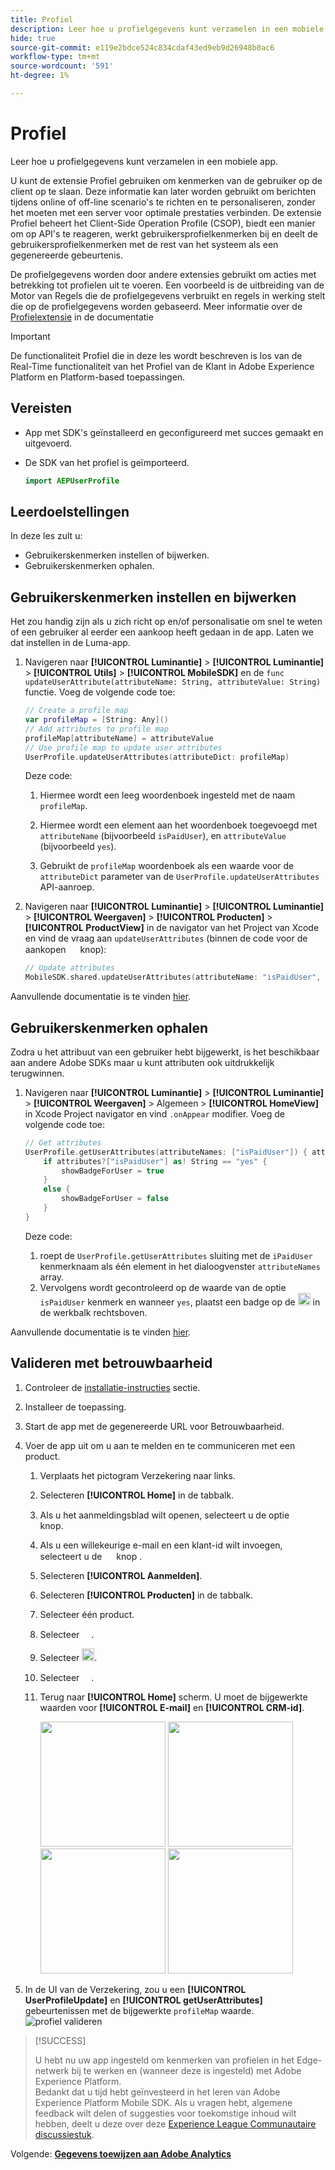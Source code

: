 ```yaml
---
title: Profiel
description: Leer hoe u profielgegevens kunt verzamelen in een mobiele app.
hide: true
source-git-commit: e119e2bdce524c834cdaf43ed9eb9d26948b0ac6
workflow-type: tm+mt
source-wordcount: '591'
ht-degree: 1%

---
```


# Profiel

Leer hoe u profielgegevens kunt verzamelen in een mobiele app.

U kunt de extensie Profiel gebruiken om kenmerken van de gebruiker op de client op te slaan. Deze informatie kan later worden gebruikt om berichten tijdens online of off-line scenario&#39;s te richten en te personaliseren, zonder het moeten met een server voor optimale prestaties verbinden. De extensie Profiel beheert het Client-Side Operation Profile (CSOP), biedt een manier om op API&#39;s te reageren, werkt gebruikersprofielkenmerken bij en deelt de gebruikersprofielkenmerken met de rest van het systeem als een gegenereerde gebeurtenis.

De profielgegevens worden door andere extensies gebruikt om acties met betrekking tot profielen uit te voeren. Een voorbeeld is de uitbreiding van de Motor van Regels die de profielgegevens verbruikt en regels in werking stelt die op de profielgegevens worden gebaseerd. Meer informatie over de [Profielextensie](https://developer.adobe.com/client-sdks/documentation/profile/) in de documentatie

>[!IMPORTANT]
>
>De functionaliteit Profiel die in deze les wordt beschreven is los van de Real-Time functionaliteit van het Profiel van de Klant in Adobe Experience Platform en Platform-based toepassingen.


## Vereisten

* App met SDK&#39;s geïnstalleerd en geconfigureerd met succes gemaakt en uitgevoerd.
* De SDK van het profiel is geïmporteerd.

  ```swift
  import AEPUserProfile
  ```

## Leerdoelstellingen

In deze les zult u:

* Gebruikerskenmerken instellen of bijwerken.
* Gebruikerskenmerken ophalen.


## Gebruikerskenmerken instellen en bijwerken

Het zou handig zijn als u zich richt op en/of personalisatie om snel te weten of een gebruiker al eerder een aankoop heeft gedaan in de app. Laten we dat instellen in de Luma-app.

1. Navigeren naar **[!UICONTROL Luminantie]** > **[!UICONTROL Luminantie]** > **[!UICONTROL Utils]** >  **[!UICONTROL MobileSDK]** en de `func updateUserAttribute(attributeName: String, attributeValue: String)` functie. Voeg de volgende code toe:

   ```swift
   // Create a profile map
   var profileMap = [String: Any]()
   // Add attributes to profile map
   profileMap[attributeName] = attributeValue
   // Use profile map to update user attributes
   UserProfile.updateUserAttributes(attributeDict: profileMap)
   ```

   Deze code:

   1. Hiermee wordt een leeg woordenboek ingesteld met de naam `profileMap`.

   1. Hiermee wordt een element aan het woordenboek toegevoegd met `attributeName` (bijvoorbeeld `isPaidUser`), en `attributeValue` (bijvoorbeeld `yes`).

   1. Gebruikt de `profileMap` woordenboek als een waarde voor de `attributeDict` parameter van de `UserProfile.updateUserAttributes` API-aanroep.

1. Navigeren naar **[!UICONTROL Luminantie]** > **[!UICONTROL Luminantie]** > **[!UICONTROL Weergaven]** > **[!UICONTROL Producten]** > **[!UICONTROL ProductView]** in de navigator van het Project van Xcode en vind de vraag aan `updateUserAttributes` (binnen de code voor de aankopen <img src="assets/purchase.png" width="15" /> knop):

   ```swift
   // Update attributes
   MobileSDK.shared.updateUserAttributes(attributeName: "isPaidUser", attributeValue: "yes")
   ```

Aanvullende documentatie is te vinden [hier](https://developer.adobe.com/client-sdks/documentation/profile/api-reference/#updateuserattribute).

## Gebruikerskenmerken ophalen

Zodra u het attribuut van een gebruiker hebt bijgewerkt, is het beschikbaar aan andere Adobe SDKs maar u kunt attributen ook uitdrukkelijk terugwinnen.

1. Navigeren naar **[!UICONTROL Luminantie]** > **[!UICONTROL Luminantie]** > **[!UICONTROL Weergaven]** > Algemeen > **[!UICONTROL HomeView]** in Xcode Project navigator en vind `.onAppear` modifier. Voeg de volgende code toe:

   ```swift
   // Get attributes
   UserProfile.getUserAttributes(attributeNames: ["isPaidUser"]) { attributes, error in
       if attributes?["isPaidUser"] as! String == "yes" {
           showBadgeForUser = true
       }
       else {
           showBadgeForUser = false
       }
   }
   ```

   Deze code:

   1. roept de `UserProfile.getUserAttributes` sluiting met de `iPaidUser` kenmerknaam als één element in het dialoogvenster `attributeNames` array.
   1. Vervolgens wordt gecontroleerd op de waarde van de optie `isPaidUser` kenmerk en wanneer `yes`, plaatst een badge op de <img src="assets/paiduser.png" width="20" /> in de werkbalk rechtsboven.

Aanvullende documentatie is te vinden [hier](https://developer.adobe.com/client-sdks/documentation/profile/api-reference/#getuserattributes).

## Valideren met betrouwbaarheid

1. Controleer de [installatie-instructies](assurance.md) sectie.
1. Installeer de toepassing.
1. Start de app met de gegenereerde URL voor Betrouwbaarheid.
1. Voer de app uit om u aan te melden en te communiceren met een product.

   1. Verplaats het pictogram Verzekering naar links.
   1. Selecteren **[!UICONTROL Home]** in de tabbalk.
   1. Als u het aanmeldingsblad wilt openen, selecteert u de optie <img src="assets/login.png" width="15" /> knop.
   1. Als u een willekeurige e-mail en een klant-id wilt invoegen, selecteert u de <img src="assets/insert.png" width="15" /> knop .
   1. Selecteren **[!UICONTROL Aanmelden]**.
   1. Selecteren **[!UICONTROL Producten]** in de tabbalk.
   1. Selecteer één product.
   1. Selecteer <img src="assets/saveforlater.png" width="15" />.
   1. Selecteer <img src="assets/addtocart.png" width="20" />.
   1. Selecteer <img src="assets/purchase.png" width="15" />.
   1. Terug naar **[!UICONTROL Home]** scherm. U moet de bijgewerkte waarden voor **[!UICONTROL E-mail]** en **[!UICONTROL CRM-id]**.

      <img src="./assets/mobile-app-events-1.png" width="200"> <img src="./assets/mobile-app-events-2.png" width="200"> <img src="./assets/mobile-app-events-3.png" width="200"> <img src="./assets/personbadges.png" width="200">

1. In de UI van de Verzekering, zou u een **[!UICONTROL UserProfileUpdate]** en **[!UICONTROL getUserAttributes]** gebeurtenissen met de bijgewerkte `profileMap` waarde.
   ![profiel valideren](assets/profile-validate.png)

>[!SUCCESS]
>
>U hebt nu uw app ingesteld om kenmerken van profielen in het Edge-netwerk bij te werken en (wanneer deze is ingesteld) met Adobe Experience Platform.<br/>Bedankt dat u tijd hebt geïnvesteerd in het leren van Adobe Experience Platform Mobile SDK. Als u vragen hebt, algemene feedback wilt delen of suggesties voor toekomstige inhoud wilt hebben, deelt u deze over deze [Experience League Communautaire discussiestuk](https://experienceleaguecommunities.adobe.com/t5/adobe-experience-platform-launch/tutorial-discussion-implement-adobe-experience-cloud-in-mobile/td-p/443796).

Volgende: **[Gegevens toewijzen aan Adobe Analytics](analytics.md)**
